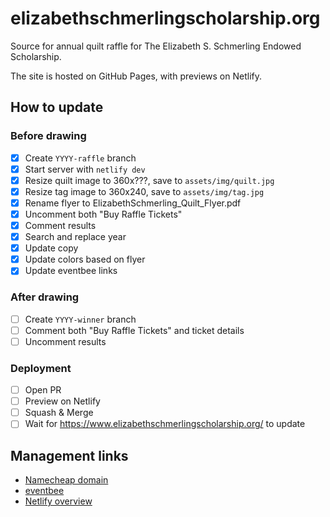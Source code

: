 # elizabethschmerlingscholarship.org

Source for annual quilt raffle for The Elizabeth S. Schmerling Endowed Scholarship.

The site is hosted on GitHub Pages, with previews on Netlify.

## How to update

### Before drawing

- [x] Create `YYYY-raffle` branch
- [x] Start server with `netlify dev`
- [x] Resize quilt image to 360x???, save to `assets/img/quilt.jpg`
- [x] Resize tag image to 360x240, save to `assets/img/tag.jpg`
- [x] Rename flyer to ElizabethSchmerling_Quilt_Flyer.pdf
- [x] Uncomment both "Buy Raffle Tickets"
- [x] Comment results
- [x] Search and replace year
- [x] Update copy
- [x] Update colors based on flyer
- [x] Update eventbee links

### After drawing

- [ ] Create `YYYY-winner` branch
- [ ] Comment both "Buy Raffle Tickets" and ticket details
- [ ] Uncomment results

### Deployment

- [ ] Open PR
- [ ] Preview on Netlify
- [ ] Squash & Merge
- [ ] Wait for <https://www.elizabethschmerlingscholarship.org/> to update

## Management links

- [Namecheap domain](https://ap.www.namecheap.com/domains/domaincontrolpanel/elizabethschmerlingscholarship.org/domain)
- [eventbee](https://www.eventbee.com/myevents/home)
- [Netlify overview](https://app.netlify.com/sites/elizabethschmerlingscholarship/overview)
